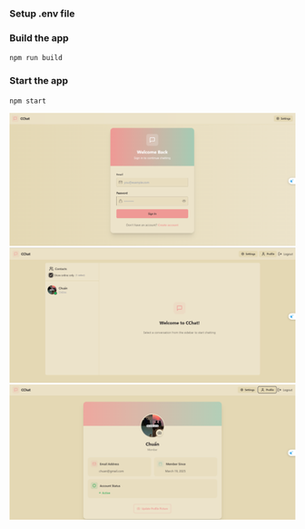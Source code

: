 

### Setup .env file

### Build the app

```shell
npm run build
```

### Start the app

```shell
npm start
```
![Login](image-3.png)
![Chatting](image-1.png)
![Profile](image-2.png)